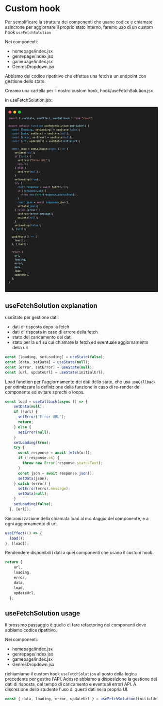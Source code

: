 # Custom hook

Per semplificare la struttura dei componenti che usano codice e chiamate asincrone per aggiornare il proprio stato interno, faremo uso di un custom hook ```useFetchSolution```

Nei componenti:

* homepage/index.jsx
* genrepage/index.jsx
* gamepage/index.jsx
* GenresDropdown.jsx

Abbiamo del codice ripetitivo che effettua una fetch a un endpoint con gestione dello stato.

Creamo una cartella per il nostro custom hook, hook/useFetchSolution.jsx

In useFetchSolution.jsx:

![An image](../../assets/code-useFetchSolution.png)

## useFetchSolution explanation

useState per gestione dati:

* dati di risposta dopo la fetch
* dati di risposta in caso di errore della fetch
* stato del caricamento dei dati
* stato per la url su cui chiamare la fetch ed eventuale aggiornamento della url

```jsx
const [loading, setLoading] = useState(false);
const [data, setData] = useState(null);
const [error, setError] = useState(null);
const [url, updateUrl] = useState(initialUrl);
```

Load function per l'aggiornamento dei dati dello stato, che usa ```useCallback``` per ottimizzare la definizione della funzione in caso di re-render del componente ed evitare sprechi o loops.

```jsx
const load = useCallback(async () => {
    setData(null);
    if (!url) {
      setError("Error URL");
      return;
    } else {
      setError(null);
    }
    setLoading(true);
    try {
      const response = await fetch(url);
      if (!response.ok) {
        throw new Error(response.statusText);
      }
      const json = await response.json();
      setData(json);
    } catch (error) {
      setError(error.message);
      setData(null);
    }
    setLoading(false);
  }, [url]);
```

Sincronizzazione della chiamata load al montaggio del componente, e a ogni aggiornamento di url.

```jsx
useEffect(() => {
  load();
}, [load]);
```

Rendendere disponibili i dati a quei componenti che usano il custom hook.

```jsx
return {
    url,
    loading,
    error,
    data,
    load,
    updateUrl,
  };
```

## useFetchSolution usage

Il prossimo passaggio è quello di fare refactoring nei componenti dove abbiamo codice ripetitivo.

Nei componenti:

* homepage/index.jsx
* genrepage/index.jsx
* gamepage/index.jsx
* GenresDropdown.jsx

richiamiamo il custom hook ```useFetchSolution``` al posto della logica precedente per gestire l'API. Adesso abbiamo a disposizione la gestione dei dati di risposta, del tempo di caricamento e eventuali errori API. A discrezione dello studente l'uso di questi dati nella propria UI.

```jsx
const { data, loading, error, updateUrl } = useFetchSolution(initialUrl);

```
